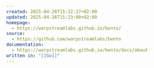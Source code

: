 ```yaml
---
created: 2025-04-26T15:22:27+02:00
updated: 2025-04-26T15:23:08+02:00
homepage:
  - https://warpstreamlabs.github.io/bento/
source:
  - https://github.com/warpstreamlabs/bento
documentation:
  - https://warpstreamlabs.github.io/bento/docs/about
written in: "[[Go]]"
---
```

